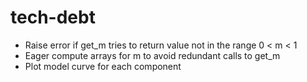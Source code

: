 # tech-debt

* Raise error if get_m tries to return value not in the range 0 < m < 1
* Eager compute arrays for m to avoid redundant calls to get_m
* Plot model curve for each component
